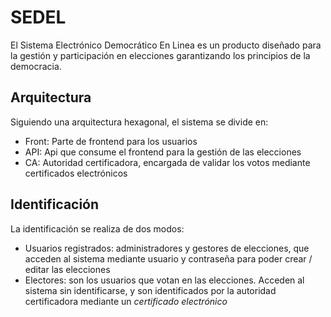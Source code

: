 # SEDEL

El Sistema Electrónico Democrático En Linea es un producto diseñado para la gestión y participación en elecciones garantizando los principios de la democracia.

## Arquitectura

Siguiendo una arquitectura hexagonal, el sistema se divide en:
- Front: Parte de frontend para los usuarios
- API: Api que consume el frontend para la gestión de las elecciones
- CA: Autoridad certificadora, encargada de validar los votos mediante certificados electrónicos

## Identificación

La identificación se realiza de dos modos: 
- Usuarios registrados: administradores y gestores de elecciones, que acceden al sistema mediante usuario y contraseña para poder crear / editar las elecciones
- Electores: son los usuarios que votan en las elecciones. Acceden al sistema sin identificarse, y son identificados por la autoridad certificadora mediante un *certificado electrónico*
